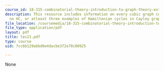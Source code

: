 ```yaml
---
course_id: 18-315-combinatorial-theory-introduction-to-graph-theory-extremal-and-enumerative-combinatorics-spring-2005
description: This resource includes information on every cubic graph contains either
  no HC, or atleast three examples of Hamiltonian cycles in Cayley graphs of Sn.
file_location: /coursemedia/18-315-combinatorial-theory-introduction-to-graph-theory-extremal-and-enumerative-combinatorics-spring-2005/7ccbb129abbd0e4dacbe372e78c00925_lec21.pdf
file_type: application/pdf
layout: pdf
title: lec21.pdf
type: course
uid: 7ccbb129abbd0e4dacbe372e78c00925

---
```

None